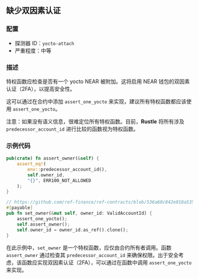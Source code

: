 
## 缺少双因素认证

### 配置

* 探测器 ID：`yocto-attach`
* 严重程度：中等

### 描述

特权函数应检查是否有一个 yocto NEAR 被附加。这将启用 NEAR 钱包的双因素认证（2FA），以提高安全性。

这可以通过在合约中添加 `assert_one_yocto` 来实现，建议所有特权函数都应该使用 `assert_one_yocto`。

注意：如果没有语义信息，很难定位所有特权函数。目前，**Rustle** 将所有涉及 `predecessor_account_id` 进行比较的函数视为特权函数。

### 示例代码

```rust
pub(crate) fn assert_owner(&self) {
    assert_eq!(
        env::predecessor_account_id(),
        self.owner_id,
        "{}", ERR100_NOT_ALLOWED
    );
}

// https://github.com/ref-finance/ref-contracts/blob/536a60c842e018a535b478c874c747bde82390dd/ref-exchange/src/owner.rs#L16
#[payable]
pub fn set_owner(&mut self, owner_id: ValidAccountId) {
    assert_one_yocto();
    self.assert_owner();
    self.owner_id = owner_id.as_ref().clone();
}
```

在此示例中，`set_owner` 是一个特权函数，应仅由合约所有者调用。函数 `assert_owner` 通过检查其 `predecessor_account_id` 来确保权限。出于安全考虑，该函数应实现双因素认证（2FA），可以通过在函数中调用 `assert_one_yocto` 来实现。